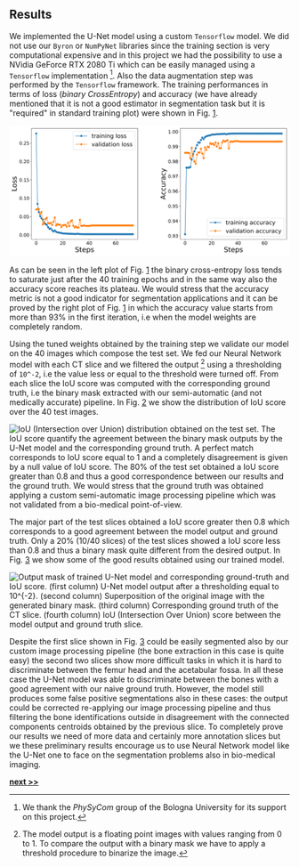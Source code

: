 ## Results

We implemented the U-Net model using a custom `Tensorflow` model.
We did not use our `Byron` or `NumPyNet` libraries since the training section is very computational expensive and in this project we had the possibility to use a NVidia GeForce RTX 2080 Ti which can be easily managed using a `Tensorflow` implementation [^1].
Also the data augmentation step was performed by the `Tensorflow` framework.
The training performances in terms of loss (*binary CrossEntropy*) and accuracy (we have already mentioned that it is not a good estimator in segmentation task but it is "required" in standard training plot) were shown in Fig. [1](../../../../img/training_perf_good_logs_noaug.svg).

![U-Net training scores in terms of loss (binary cross-entropy) and accuracy score. After approximately only 40 epochs both the measures reached their plateaus. In the same way also the validation scores (computed over the test set) saturate.](https://raw.githubusercontent.com/Nico-Curti/PhDthesis/master/img/training_perf_good_logs_noaug.svg?token=AF4CJX2WC2H67NLSMZKRCIS5WH5CW&sanitize=true)

As can be seen in the left plot of Fig. [1](../../../../img/training_perf_good_logs_noaug.svg) the binary cross-entropy loss tends to saturate just after the 40 training epochs and in the same way also the accuracy score reaches its plateau.
We would stress that the accuracy metric is not a good indicator for segmentation applications and it can be proved by the right plot of Fig. [1](../../../../img/training_perf_good_logs_noaug.svg) in which the accuracy value starts from more than 93% in the first iteration, i.e when the model weights are completely random.

Using the tuned weights obtained by the training step we validate our model on the 40 images which compose the test set.
We fed our Neural Network model with each CT slice and we filtered the output [^2] using a thresholding of `10^-2`, i.e the value less or equal to the threshold were turned off.
From each slice the IoU score was computed with the corresponding ground truth, i.e the binary mask extracted with our semi-automatic (and not medically accurate) pipeline.
In Fig. [2](../../../../img/IoU_good_logs_noaug.svg) we show the distribution of IoU score over the 40 test images.

![IoU (Intersection over Union) distribution obtained on the test set. The IoU score quantify the agreement between the binary mask outputs by the U-Net model and the corresponding ground truth. A perfect match corresponds to IoU score equal to 1 and a completely disagreement is given by a null value of IoU score. The 80% of the test set obtained a IoU score greater than 0.8 and thus a good correspondence between our results and the ground truth. We would stress that the ground truth was obtained applying a custom semi-automatic image processing pipeline which was not validated from a bio-medical point-of-view.](https://raw.githubusercontent.com/Nico-Curti/PhDthesis/master/img/IoU_good_logs_noaug.svg?token=AF4CJX2SKAVBLHTSOUXIMEK5WH5KC&sanitize=true)

The major part of the test slices obtained a IoU score greater then 0.8 which corresponds to a good agreement between the model output and ground truth.
Only a 20% (10/40 slices) of the test slices showed a IoU score less than 0.8 and thus a binary mask quite different from the desired output.
In Fig. [3](../../../../img/IoU_score_out_good_logs_noaug.svg) we show some of the good results obtained using our trained model.

![Output mask of trained U-Net model and corresponding ground-truth and IoU score. **(first column)** U-Net model output after a thresholding equal to `10^{-2}`. **(second column)** Superposition of the original image with the generated binary mask. **(third column)** Corresponding ground truth of the CT slice. **(fourth column)** IoU (Intersection Over Union) score between the model output and ground truth slice.]()

Despite the first slice shown in Fig. [3](../../../../img/IoU_score_out_good_logs_noaug.svg) could be easily segmented also by our custom image processing pipeline (the bone extraction in this case is quite easy) the second two slices show more difficult tasks in which it is hard to discriminate between the femur head and the acetabular fossa.
In all these case the U-Net model was able to discriminate between the bones with a good agreement with our naive ground truth.
However, the model still produces some false positive segmentations also in these cases: the output could be corrected re-applying our image processing pipeline and thus filtering the bone identifications outside in disagreement with the connected components centroids obtained by the previous slice.
To completely prove our results we need of more data and certainly more annotation slices but we these preliminary results encourage us to use Neural Network model like the U-Net one to face on the segmentation problems also in bio-medical imaging.



[^1]: We thank the *PhySyCom* group of the Bologna University for its support on this project.

[^2]: The model output is a floating point images with values ranging from 0 to 1. To compare the output with a binary mask we have to apply a threshold procedure to binarize the image.

[**next >>**](../rFBP/README.md)
